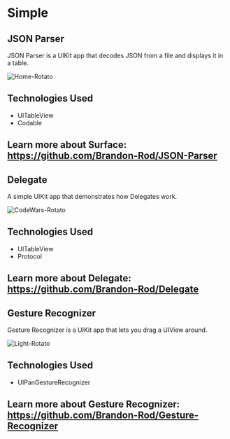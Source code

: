 # Simple

## JSON Parser
JSON Parser is a UIKit app that decodes JSON from a file and displays it in a table.

![Home-Rotato](https://user-images.githubusercontent.com/61842505/171066104-3563bb92-70b1-4926-bee7-dce3dd023583.png)

## Technologies Used
- UITableView
- Codable

## Learn more about Surface: https://github.com/Brandon-Rod/JSON-Parser

## Delegate
A simple UIKit app that demonstrates how Delegates work.

![CodeWars-Rotato](https://user-images.githubusercontent.com/61842505/171769811-d389cbaf-d36f-46c0-ba74-e114915bf153.png)

## Technologies Used
- UITableView
- Protocol

## Learn more about Delegate: https://github.com/Brandon-Rod/Delegate

## Gesture Recognizer
Gesture Recognizer is a UIKit app that lets you drag a UIView around.

![Light-Rotato](https://user-images.githubusercontent.com/61842505/171970527-04c1bd5f-390d-4416-a575-f4da05d9f50c.png)

## Technologies Used
- UIPanGestureRecognizer

## Learn more about Gesture Recognizer: https://github.com/Brandon-Rod/Gesture-Recognizer
